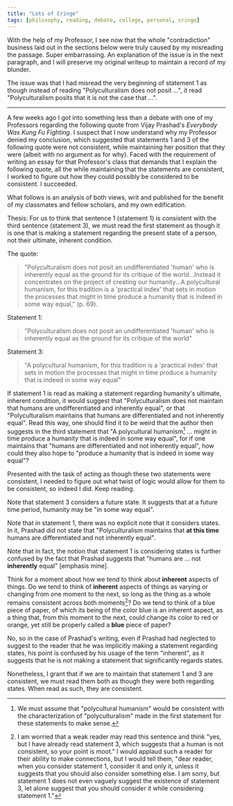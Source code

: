 ```yaml
---
title: "Lots of Cringe"
tags: [philosophy, reading, debate, college, personal, cringe]
---
```


With the help of my Professor, I see now that the whole "contradiction" business laid out in the sections below were truly caused by my misreading the passage. Super embarrassing. An explanation of the issue is in the next paragraph, and I will preserve my original writeup to maintain a record of my blunder.

The issue was that I had misread the very beginning of statement 1 as though instead of reading "Polyculturalism does not posit ...", it read "Polyculturalism posits that it is not the case that ...".

---

A few weeks ago I got into something less than a debate with one of my Professors regarding the following quote from Vijay Prashad's _Everybody Was Kung Fu Fighting_.
I suspect that I now understand why my Professor denied my conclusion, which suggested that statements 1 and 3 of the following quote were not consistent, while maintaining her position that they were (albeit with no argument as for why).
Faced with the requirement of writing an essay for that Professor's class that demands that I explain the following quote, all the while maintaining that the statements are consistent, I worked to figure out how they could possibly be considered to be consistent.
I succeeded.

What follows is an analysis of both views, writ and published for the benefit of my classmates and fellow scholars, and my own edification.

Thesis: For us to think that sentence 1 (statement 1) is consistent with the third sentence (statement 3), we must read the first statement as though it is one that is making a statement regarding the present state of a person, not their ultimate, inherent condition.

The quote:

> "Polyculturalism does not posit an undifferentiated 'human' who is inherently equal as the ground for its critique of the world...Instead it concentrates on the project of creating our humanity...A polycultural humanism, for this tradition is a 'practical index' that sets in motion the processes that might in time produce a humanity that is indeed in some way equal," (p. 69).

Statement 1:

> "Polyculturalism does not posit an undifferentiated 'human' who is inherently equal as the ground for its critique of the world"

Statement 3:

> "A polycultural humanism, for this tradition is a 'practical index' that sets in motion the processes that might in time produce a humanity that is indeed in some way equal"

If statement 1 is read as making a statement regarding humanity's ultimate, inherent condition, it would suggest that "Polyculturalism does not maintain that humans are undifferentiated and inherently equal", or that "Polyculturalism maintains that humans are differentiated and not inherently equal".
Read this way, one should find it to be weird that the author then suggests in the third statement that "A polycultural humanism[^same-question-mark] ... might in time produce a humanity that is indeed in some way equal", for if one maintains that "humans are differentiated and not inherently equal", how could they also hope to "produce a humanity that is indeed in some way equal"?

[^same-question-mark]: We must assume that "polycultural humanism" would be consistent with the characterization of "polyculturalism" made in the first statement for these statements to make sense.

Presented with the task of acting as though these two statements were consistent, I needed to figure out what twist of logic would allow for them to be consistent, so indeed I did. Keep reading.

Note that statement 3 considers a future state.
It suggests that at a future time period, humanity may be "in some way equal".

Note that in statement 1, there was no explicit note that it considers states.
In it, Prashad did not state that "Polyculturalism maintains that **at this time** humans are differentiated and not inherently equal".

Note that in fact, the notion that statement 1 is considering states is further confused by the fact that Prashad suggests that "humans are ... not **inherently** equal" [emphasis mine].

Think for a moment about how we tend to think about **inherent** aspects of things.
Do we tend to think of **inherent** aspects of things as varying or changing from one moment to the next, so long as the thing as a whole remains consistent across both moments[^cmon-man]?
	Do we tend to think of a blue piece of paper, of which its being of the color blue is an inherent aspect, as a thing that, from this moment to the next, could change its color to red or orange, yet still be properly called a **blue** piece of paper?

No, so in the case of Prashad's writing, even if Prashad had neglected to suggest to the reader that he was implicitly making a statement regarding states, his point is confused by his usage of the term "inherent", as it suggests that he is not making a statement that significantly regards states.

[^cmon-man]: I am worried that a weak reader may read this sentence and think "yes, but I have already read statement 3, which suggests that a human is not consistent, so your point is moot." I would applaud such a reader for their ability to make connections, but I would tell them, "dear reader, when you consider statement 1, consider it and only it, unless it suggests that you should also consider something else. I am sorry, but statement 1 does not even vaguely suggest the existence of statement 3, let alone suggest that you should consider it while considering statement 1."

Nonetheless, I grant that if we are to maintain that statement 1 and 3 are consistent, we must read them both as though they were both regarding states.
When read as such, they are consistent.
